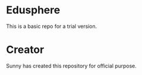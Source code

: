 # Edusphere
This is a basic repo for a  trial version.

# Creator
Sunny has created this repository for official purpose.
